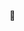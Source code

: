 👋

<!---
kevinphoui/kevinphoui is a ✨ special ✨ repository because its `README.md` (this file) appears on your GitHub profile.
You can click the Preview link to take a look at your changes.
--->
